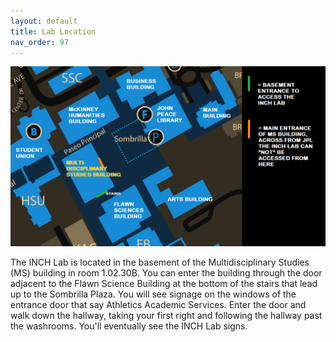 ```yaml
---
layout: default
title: Lab Location
nav_order: 97
---
```


![lab](https://raw.githubusercontent.com/inchlab-utsa/inchlab-utsa.github.io/main/imgs/lab_location.png "Lab Location")


The INCH Lab is located in the basement of the Multidisciplinary Studies (MS) building in room 1.02.30B. You can enter the building through the door adjacent to the Flawn Science Building at the bottom of the stairs that lead up to the Sombrilla Plaza. You will see signage on the windows of the entrance door that say Athletics Academic Services. Enter the door and walk down the hallway, taking your first right and following the hallway past the washrooms. You'll eventually see the INCH Lab signs.
